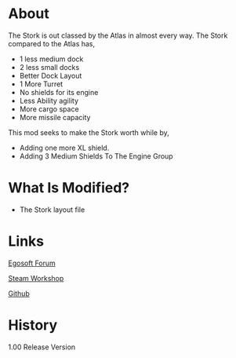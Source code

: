 # About

The Stork is out classed by the Atlas in almost every way. The Stork compared to the Atlas has, 

* 1 less medium dock
* 2 less small docks
* Better Dock Layout
* 1 More Turret
* No shields for its engine
* Less Ability agility
* More cargo space
* More missile capacity

This mod seeks to make the Stork worth while by, 

* Adding one more XL shield. 
* Adding 3 Medium Shields To The Engine Group

# What Is Modified?

* The Stork layout file

# Links

[Egosoft Forum]()

[Steam Workshop]()

[Github](https://github.com/rovermicrover/x4-improved-stork)

# History

1.00 Release Version